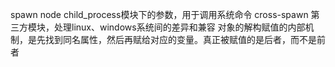 spawn node child_process模块下的参数，用于调用系统命令
cross-spawn 第三方模块，处理linux、windows系统间的差异和兼容
对象的解构赋值的内部机制，是先找到同名属性，然后再赋给对应的变量。真正被赋值的是后者，而不是前者